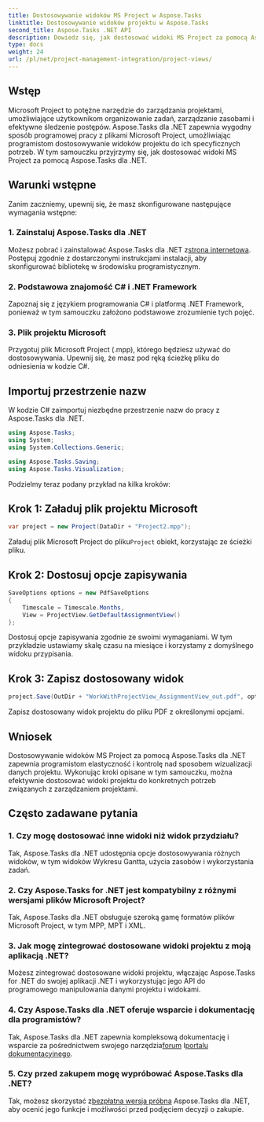 ```yaml
---
title: Dostosowywanie widoków MS Project w Aspose.Tasks
linktitle: Dostosowywanie widoków projektu w Aspose.Tasks
second_title: Aspose.Tasks .NET API
description: Dowiedz się, jak dostosować widoki MS Project za pomocą Aspose.Tasks dla .NET. Postępuj zgodnie z naszym przewodnikiem krok po kroku, aby uzyskać efektywną wizualizację zarządzania projektami.
type: docs
weight: 24
url: /pl/net/project-management-integration/project-views/
---
```

## Wstęp
Microsoft Project to potężne narzędzie do zarządzania projektami, umożliwiające użytkownikom organizowanie zadań, zarządzanie zasobami i efektywne śledzenie postępów. Aspose.Tasks dla .NET zapewnia wygodny sposób programowej pracy z plikami Microsoft Project, umożliwiając programistom dostosowywanie widoków projektu do ich specyficznych potrzeb. W tym samouczku przyjrzymy się, jak dostosować widoki MS Project za pomocą Aspose.Tasks dla .NET.
## Warunki wstępne
Zanim zaczniemy, upewnij się, że masz skonfigurowane następujące wymagania wstępne:
### 1. Zainstaluj Aspose.Tasks dla .NET
 Możesz pobrać i zainstalować Aspose.Tasks dla .NET z[strona internetowa](https://releases.aspose.com/tasks/net/). Postępuj zgodnie z dostarczonymi instrukcjami instalacji, aby skonfigurować bibliotekę w środowisku programistycznym.
### 2. Podstawowa znajomość C# i .NET Framework
Zapoznaj się z językiem programowania C# i platformą .NET Framework, ponieważ w tym samouczku założono podstawowe zrozumienie tych pojęć.
### 3. Plik projektu Microsoft
Przygotuj plik Microsoft Project (.mpp), którego będziesz używać do dostosowywania. Upewnij się, że masz pod ręką ścieżkę pliku do odniesienia w kodzie C#.
## Importuj przestrzenie nazw
W kodzie C# zaimportuj niezbędne przestrzenie nazw do pracy z Aspose.Tasks dla .NET.
```csharp
using Aspose.Tasks;
using System;
using System.Collections.Generic;

using Aspose.Tasks.Saving;
using Aspose.Tasks.Visualization;
```
Podzielmy teraz podany przykład na kilka kroków:
## Krok 1: Załaduj plik projektu Microsoft
```csharp
var project = new Project(DataDir + "Project2.mpp");
```
 Załaduj plik Microsoft Project do pliku`Project` obiekt, korzystając ze ścieżki pliku.
## Krok 2: Dostosuj opcje zapisywania
```csharp
SaveOptions options = new PdfSaveOptions
{
    Timescale = Timescale.Months,
    View = ProjectView.GetDefaultAssignmentView()
};
```
Dostosuj opcje zapisywania zgodnie ze swoimi wymaganiami. W tym przykładzie ustawiamy skalę czasu na miesiące i korzystamy z domyślnego widoku przypisania.
## Krok 3: Zapisz dostosowany widok
```csharp
project.Save(OutDir + "WorkWithProjectView_AssignmentView_out.pdf", options);
```
Zapisz dostosowany widok projektu do pliku PDF z określonymi opcjami.
## Wniosek
Dostosowywanie widoków MS Project za pomocą Aspose.Tasks dla .NET zapewnia programistom elastyczność i kontrolę nad sposobem wizualizacji danych projektu. Wykonując kroki opisane w tym samouczku, można efektywnie dostosować widoki projektu do konkretnych potrzeb związanych z zarządzaniem projektami.
## Często zadawane pytania
### 1. Czy mogę dostosować inne widoki niż widok przydziału?
Tak, Aspose.Tasks dla .NET udostępnia opcje dostosowywania różnych widoków, w tym widoków Wykresu Gantta, użycia zasobów i wykorzystania zadań.
### 2. Czy Aspose.Tasks for .NET jest kompatybilny z różnymi wersjami plików Microsoft Project?
Tak, Aspose.Tasks dla .NET obsługuje szeroką gamę formatów plików Microsoft Project, w tym MPP, MPT i XML.
### 3. Jak mogę zintegrować dostosowane widoki projektu z moją aplikacją .NET?
Możesz zintegrować dostosowane widoki projektu, włączając Aspose.Tasks for .NET do swojej aplikacji .NET i wykorzystując jego API do programowego manipulowania danymi projektu i widokami.
### 4. Czy Aspose.Tasks dla .NET oferuje wsparcie i dokumentację dla programistów?
 Tak, Aspose.Tasks dla .NET zapewnia kompleksową dokumentację i wsparcie za pośrednictwem swojego narzędzia[forum](https://forum.aspose.com/c/tasks/15) I[portalu dokumentacyjnego](https://reference.aspose.com/tasks/net/).
### 5. Czy przed zakupem mogę wypróbować Aspose.Tasks dla .NET?
 Tak, możesz skorzystać z[bezpłatna wersja próbna](https://releases.aspose.com/) Aspose.Tasks dla .NET, aby ocenić jego funkcje i możliwości przed podjęciem decyzji o zakupie.